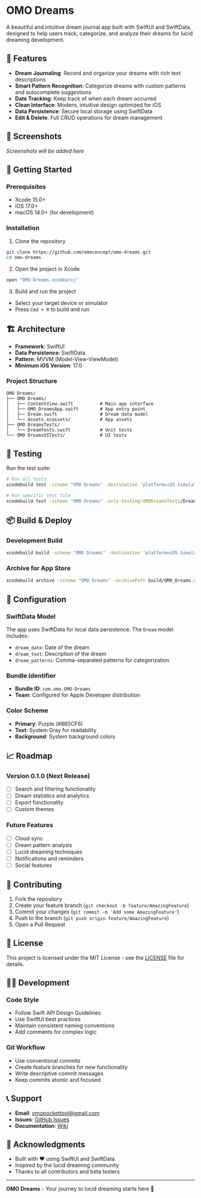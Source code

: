 # OMO Dreams

A beautiful and intuitive dream journal app built with SwiftUI and SwiftData, designed to help users track, categorize, and analyze their dreams for lucid dreaming development.

## 🌙 Features

- **Dream Journaling**: Record and organize your dreams with rich text descriptions
- **Smart Pattern Recognition**: Categorize dreams with custom patterns and autocomplete suggestions
- **Date Tracking**: Keep track of when each dream occurred
- **Clean Interface**: Modern, intuitive design optimized for iOS
- **Data Persistence**: Secure local storage using SwiftData
- **Edit & Delete**: Full CRUD operations for dream management

## 📱 Screenshots

*Screenshots will be added here*

## 🚀 Getting Started

### Prerequisites

- Xcode 15.0+
- iOS 17.0+
- macOS 14.0+ (for development)

### Installation

1. Clone the repository
```bash
git clone https://github.com/omoconcept/omo-dreams.git
cd omo-dreams
```

2. Open the project in Xcode
```bash
open "OMO Dreams.xcodeproj"
```

3. Build and run the project
- Select your target device or simulator
- Press `Cmd + R` to build and run

## 🏗️ Architecture

- **Framework**: SwiftUI
- **Data Persistence**: SwiftData
- **Pattern**: MVVM (Model-View-ViewModel)
- **Minimum iOS Version**: 17.0

### Project Structure

```
OMO Dreams/
├── OMO Dreams/
│   ├── ContentView.swift          # Main app interface
│   ├── OMO_DreamsApp.swift        # App entry point
│   ├── Dream.swift                # Dream data model
│   └── Assets.xcassets/           # App assets
├── OMO DreamsTests/
│   └── DreamTests.swift           # Unit tests
└── OMO DreamsUITests/             # UI tests
```

## 🧪 Testing

Run the test suite:

```bash
# Run all tests
xcodebuild test -scheme "OMO Dreams" -destination 'platform=iOS Simulator,name=iPhone 15'

# Run specific test file
xcodebuild test -scheme "OMO Dreams" -only-testing:OMODreamsTests/DreamTests
```

## 📦 Build & Deploy

### Development Build
```bash
xcodebuild build -scheme "OMO Dreams" -destination 'platform=iOS Simulator,name=iPhone 15'
```

### Archive for App Store
```bash
xcodebuild archive -scheme "OMO Dreams" -archivePath build/OMO_Dreams.xcarchive
```

## 🔧 Configuration

### SwiftData Model
The app uses SwiftData for local data persistence. The `Dream` model includes:
- `dream_date`: Date of the dream
- `dream_text`: Description of the dream
- `dream_patterns`: Comma-separated patterns for categorization

### Bundle Identifier
- **Bundle ID**: `com.omo.OMO-Dreams`
- **Team**: Configured for Apple Developer distribution

### Color Scheme
- **Primary**: Purple (#8B5CF6)
- **Text**: System Gray for readability
- **Background**: System background colors

## 📈 Roadmap

### Version 0.1.0 (Next Release)
- [ ] Search and filtering functionality
- [ ] Dream statistics and analytics
- [ ] Export functionality
- [ ] Custom themes

### Future Features
- [ ] Cloud sync
- [ ] Dream pattern analysis
- [ ] Lucid dreaming techniques
- [ ] Notifications and reminders
- [ ] Social features

## 🤝 Contributing

1. Fork the repository
2. Create your feature branch (`git checkout -b feature/AmazingFeature`)
3. Commit your changes (`git commit -m 'Add some AmazingFeature'`)
4. Push to the branch (`git push origin feature/AmazingFeature`)
5. Open a Pull Request

## 📄 License

This project is licensed under the MIT License - see the [LICENSE](LICENSE) file for details.

## 👨‍💻 Development

### Code Style
- Follow Swift API Design Guidelines
- Use SwiftUI best practices
- Maintain consistent naming conventions
- Add comments for complex logic

### Git Workflow
- Use conventional commits
- Create feature branches for new functionality
- Write descriptive commit messages
- Keep commits atomic and focused

## 📞 Support

- **Email**: omopockettool@gmail.com
- **Issues**: [GitHub Issues](https://github.com/omoconcept/omo-dreams/issues)
- **Documentation**: [Wiki](https://github.com/omoconcept/omo-dreams/wiki)

## 🙏 Acknowledgments

- Built with ❤️ using SwiftUI and SwiftData
- Inspired by the lucid dreaming community
- Thanks to all contributors and beta testers

---

**OMO Dreams** - Your journey to lucid dreaming starts here 🌙